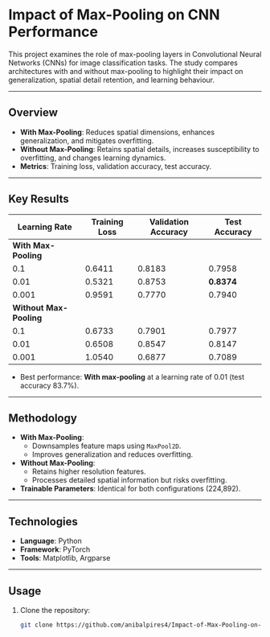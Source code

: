 # Impact of Max-Pooling on CNN Performance

This project examines the role of max-pooling layers in Convolutional Neural Networks (CNNs) for image classification tasks. The study compares architectures with and without max-pooling to highlight their impact on generalization, spatial detail retention, and learning behaviour.

---

## Overview
- **With Max-Pooling**: Reduces spatial dimensions, enhances generalization, and mitigates overfitting.
- **Without Max-Pooling**: Retains spatial details, increases susceptibility to overfitting, and changes learning dynamics.
- **Metrics**: Training loss, validation accuracy, test accuracy.

---

## Key Results
| Learning Rate | **Training Loss** | **Validation Accuracy** | **Test Accuracy** |
|---------------|-------------------|-------------------------|-------------------|
| **With Max-Pooling**            |                           |                     |                   |
| 0.1           | 0.6411            | 0.8183                  | 0.7958            |
| 0.01          | 0.5321            | 0.8753                  | **0.8374**        |
| 0.001         | 0.9591            | 0.7770                  | 0.7940            |
| **Without Max-Pooling**         |                           |                     |                   |
| 0.1           | 0.6733            | 0.7901                  | 0.7977            |
| 0.01          | 0.6508            | 0.8547                  | 0.8147            |
| 0.001         | 1.0540            | 0.6877                  | 0.7089            |

- Best performance: **With max-pooling** at a learning rate of 0.01 (test accuracy 83.7%).

---

## Methodology
- **With Max-Pooling**:
  - Downsamples feature maps using `MaxPool2D`.
  - Improves generalization and reduces overfitting.
- **Without Max-Pooling**:
  - Retains higher resolution features.
  - Processes detailed spatial information but risks overfitting.
- **Trainable Parameters**: Identical for both configurations (224,892).

---

## Technologies
- **Language**: Python
- **Framework**: PyTorch
- **Tools**: Matplotlib, Argparse

---

## Usage
1. Clone the repository:
   ```bash
   git clone https://github.com/anibalpires4/Impact-of-Max-Pooling-on-CNN-Performance.git

